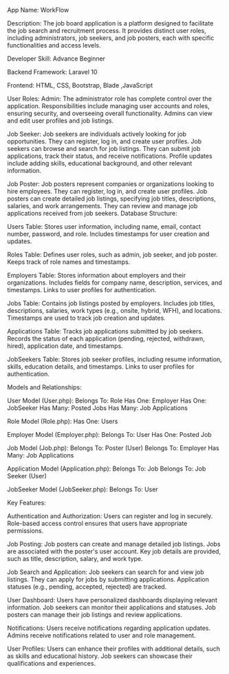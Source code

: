 App Name: WorkFlow

Description:
The job board application is a platform designed to facilitate the job search and recruitment process. It provides distinct user roles, including administrators, job seekers, and job posters, each with specific functionalities and access levels.

Developer Skill: Advance Beginner

Backend Framework: Laravel 10

Frontend: HTML, CSS, Bootstrap, Blade ,JavaScript

User Roles:
Admin:
The administrator role has complete control over the application.
Responsibilities include managing user accounts and roles, ensuring security, and overseeing overall functionality.
Admins can view and edit user profiles and job listings.

Job Seeker:
Job seekers are individuals actively looking for job opportunities.
They can register, log in, and create user profiles.
Job seekers can browse and search for job listings.
They can submit job applications, track their status, and receive notifications.
Profile updates include adding skills, educational background, and other relevant information.

Job Poster:
Job posters represent companies or organizations looking to hire employees.
They can register, log in, and create user profiles.
Job posters can create detailed job listings, specifying job titles, descriptions, salaries, and work arrangements.
They can review and manage job applications received from job seekers.
Database Structure:

Users Table:
Stores user information, including name, email, contact number, password, and role.
Includes timestamps for user creation and updates.

Roles Table:
Defines user roles, such as admin, job seeker, and job poster.
Keeps track of role names and timestamps.

Employers Table:
Stores information about employers and their organizations.
Includes fields for company name, description, services, and timestamps.
Links to user profiles for authentication.

Jobs Table:
Contains job listings posted by employers.
Includes job titles, descriptions, salaries, work types (e.g., onsite, hybrid, WFH), and locations.
Timestamps are used to track job creation and updates.

Applications Table:
Tracks job applications submitted by job seekers.
Records the status of each application (pending, rejected, withdrawn, hired), application date, and timestamps.

JobSeekers Table:
Stores job seeker profiles, including resume information, skills, education details, and timestamps.
Links to user profiles for authentication.

Models and Relationships:

User Model (User.php):
Belongs To: Role
Has One: Employer
Has One: JobSeeker
Has Many: Posted Jobs
Has Many: Job Applications

Role Model (Role.php):
Has One: Users

Employer Model (Employer.php):
Belongs To: User
Has One: Posted Job

Job Model (Job.php):
Belongs To: Poster (User)
Belongs To: Employer
Has Many: Job Applications

Application Model (Application.php):
Belongs To: Job
Belongs To: Job Seeker (User)

JobSeeker Model (JobSeeker.php):
Belongs To: User

Key Features:

Authentication and Authorization:
Users can register and log in securely.
Role-based access control ensures that users have appropriate permissions.

Job Posting:
Job posters can create and manage detailed job listings.
Jobs are associated with the poster's user account.
Key job details are provided, such as title, description, salary, and work type.

Job Search and Application:
Job seekers can search for and view job listings.
They can apply for jobs by submitting applications.
Application statuses (e.g., pending, accepted, rejected) are tracked.

User Dashboard:
Users have personalized dashboards displaying relevant information.
Job seekers can monitor their applications and statuses.
Job posters can manage their job listings and review applications.

Notifications:
Users receive notifications regarding application updates.
Admins receive notifications related to user and role management.

User Profiles:
Users can enhance their profiles with additional details, such as skills and educational history.
Job seekers can showcase their qualifications and experiences.
